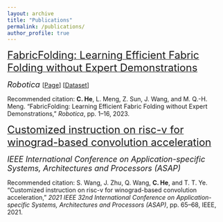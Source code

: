 ```yaml
---
layout: archive
title: "Publications"
permalink: /publications/
author_profile: true
---
```


[<font size=5>FabricFolding: Learning Efficient Fabric Folding without Expert Demonstrations</font>](../files/fabricfolding.pdf) 

<font size=4><i> Robotica </i>  </font> [[Page](https://sites.google.com/view/fabricfolding/home)] [[Dataset](https://drive.google.com/file/d/1Yo0SlGTuHzTPOuGkmgcCkiIMKLTqeiyc/view)]

Recommended citation: **C. He**, L. Meng, Z. Sun, J. Wang, and M. Q.-H. Meng. “FabricFolding: Learning Efficient Fabric Folding without Expert Demonstrations,” *Robotica*, pp. 1–16, 2023.


[<font size=5>Customized instruction on risc-v for winograd-based convolution acceleration</font>](../files/Customized%20instruction%20on%20risc-v%20for%20winograd-based%20convolution%20acceleration.pdf)

<font size=4><i>IEEE International Conference on Application-specific Systems, Architectures and Processors (ASAP)</i></font>

Recommended citation: S. Wang, J. Zhu, Q. Wang, **C. He**, and T. T. Ye. “Customized instruction on risc-v for winograd-based convolution acceleration,” *2021 IEEE 32nd International Conference on Application-specific Systems, Architectures and Processors (ASAP)*, pp. 65–68, IEEE, 2021.


